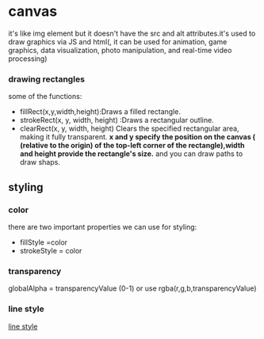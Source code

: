 # canvas
it's like img element but it doesn't have the src and alt attributes.it's  used to draw graphics via JS and html(, it can be used for animation,
game graphics, data visualization, photo manipulation, and real-time video processing)

### drawing rectangles
some of the functions:
- fillRect(x,y,width,height):Draws a filled rectangle.
- strokeRect(x, y, width, height) :Draws a rectangular outline.
- clearRect(x, y, width, height)
Clears the specified rectangular area, making it fully transparent.
**x and y specify the position on the canvas ( (relative to the origin) of the top-left corner of the rectangle),width and height provide the rectangle's size.**
and you can draw paths to draw shaps.
 


## styling
### color
 there are two important properties we can use for styling:
 - fillStyle =color
 - strokeStyle = color
 ### transparency
 globalAlpha = transparencyValue (0-1)
 or use rgba(r,g,b,transparencyValue)
 ### line style 
 [line style](https://developer.mozilla.org/en-US/docs/Web/API/Canvas_API/Tutorial/Applying_styles_and_colors)



